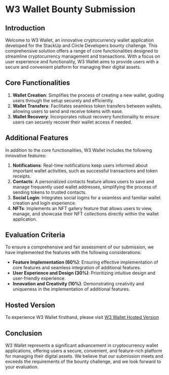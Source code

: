 # W3 Wallet Bounty Submission

## Introduction
Welcome to W3 Wallet, an innovative cryptocurrency wallet application developed for the StackUp and Circle Developers bounty challenge. This comprehensive solution offers a range of core functionalities designed to streamline cryptocurrency management and transactions. With a focus on user experience and functionality, W3 Wallet aims to provide users with a secure and convenient platform for managing their digital assets.

## Core Functionalities
1. **Wallet Creation**: Simplifies the process of creating a new wallet, guiding users through the setup securely and efficiently.
2. **Wallet Transfers**: Facilitates seamless token transfers between wallets, allowing users to send and receive tokens with ease.
3. **Wallet Recovery**: Incorporates robust recovery functionality to ensure users can securely recover their wallet access if needed.

## Additional Features
In addition to the core functionalities, W3 Wallet includes the following innovative features:

1. **Notifications**: Real-time notifications keep users informed about important wallet activities, such as successful transactions and token receipts.
2. **Contacts**: A personalized contacts feature allows users to save and manage frequently used wallet addresses, simplifying the process of sending tokens to trusted contacts.
3. **Social Login**: Integrates social logins for a seamless and familiar wallet creation and login experience.
4. **NFTs**: Implements an NFT gallery feature that allows users to view, manage, and showcase their NFT collections directly within the wallet application.

## Evaluation Criteria
To ensure a comprehensive and fair assessment of our submission, we have implemented the features with the following considerations:
- **Feature Implementation (60%)**: Ensuring effective implementation of core features and seamless integration of additional features.
- **User Experience and Design (30%)**: Prioritizing intuitive design and user-friendly experience.
- **Innovation and Creativity (10%)**: Demonstrating creativity and uniqueness in the implementation of additional features.

## Hosted Version
To experience W3 Wallet firsthand, please visit [W3 Wallet Hosted Version](your-wallet-url.com)

## Conclusion
W3 Wallet represents a significant advancement in cryptocurrency wallet applications, offering users a secure, convenient, and feature-rich platform for managing their digital assets. We believe that our submission meets and exceeds the requirements of the bounty challenge, and we look forward to your evaluation.

